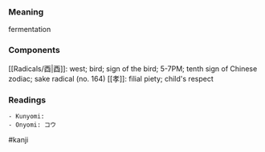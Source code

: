 ### Meaning

fermentation

### Components

[[Radicals/酉|酉]]: west; bird; sign of the bird; 5-7PM; tenth sign of Chinese zodiac; sake radical (no. 164) [[孝]]: filial piety; child's respect

### Readings

```
- Kunyomi: 
- Onyomi: コウ
```

#kanji